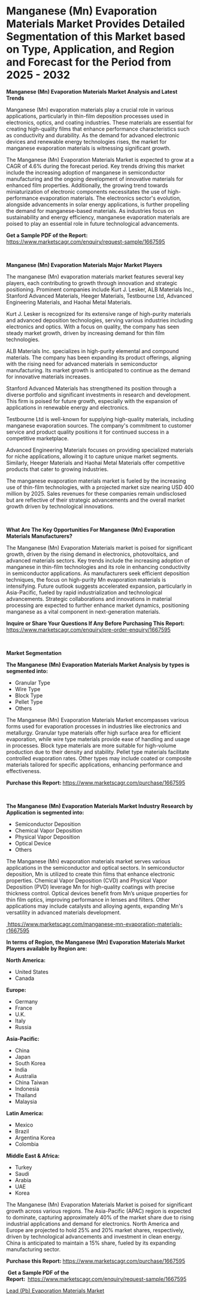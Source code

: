 <p><h1>Manganese (Mn) Evaporation Materials Market Provides Detailed Segmentation of this Market based on Type, Application, and Region and Forecast for the Period from 2025 - 2032</h1></p><p><strong>Manganese (Mn) Evaporation Materials Market Analysis and Latest Trends</strong></p>
<p><p>Manganese (Mn) evaporation materials play a crucial role in various applications, particularly in thin-film deposition processes used in electronics, optics, and coating industries. These materials are essential for creating high-quality films that enhance performance characteristics such as conductivity and durability. As the demand for advanced electronic devices and renewable energy technologies rises, the market for manganese evaporation materials is witnessing significant growth. </p><p>The Manganese (Mn) Evaporation Materials Market is expected to grow at a CAGR of 4.6% during the forecast period. Key trends driving this market include the increasing adoption of manganese in semiconductor manufacturing and the ongoing development of innovative materials for enhanced film properties. Additionally, the growing trend towards miniaturization of electronic components necessitates the use of high-performance evaporation materials. The electronics sector's evolution, alongside advancements in solar energy applications, is further propelling the demand for manganese-based materials. As industries focus on sustainability and energy efficiency, manganese evaporation materials are poised to play an essential role in future technological advancements.</p></p>
<p><strong>Get a Sample PDF of the Report:&nbsp;</strong> <a href="https://www.marketscagr.com/enquiry/request-sample/1667595?utm_campaign=2003&utm_medium=2&utm_source=Github&utm_content=ia&utm_term=02022025&utm_id=manganese-mn-evaporation-materials">https://www.marketscagr.com/enquiry/request-sample/1667595</a></p>
<p>&nbsp;</p>
<p><strong>Manganese (Mn) Evaporation Materials Major Market Players</strong></p>
<p><p>The manganese (Mn) evaporation materials market features several key players, each contributing to growth through innovation and strategic positioning. Prominent companies include Kurt J. Lesker, ALB Materials Inc., Stanford Advanced Materials, Heeger Materials, Testbourne Ltd, Advanced Engineering Materials, and Haohai Metal Materials.</p><p>Kurt J. Lesker is recognized for its extensive range of high-purity materials and advanced deposition technologies, serving various industries including electronics and optics. With a focus on quality, the company has seen steady market growth, driven by increasing demand for thin film technologies.</p><p>ALB Materials Inc. specializes in high-purity elemental and compound materials. The company has been expanding its product offerings, aligning with the rising need for advanced materials in semiconductor manufacturing. Its market growth is anticipated to continue as the demand for innovative materials increases.</p><p>Stanford Advanced Materials has strengthened its position through a diverse portfolio and significant investments in research and development. This firm is poised for future growth, especially with the expansion of applications in renewable energy and electronics.</p><p>Testbourne Ltd is well-known for supplying high-quality materials, including manganese evaporation sources. The company's commitment to customer service and product quality positions it for continued success in a competitive marketplace.</p><p>Advanced Engineering Materials focuses on providing specialized materials for niche applications, allowing it to capture unique market segments. Similarly, Heeger Materials and Haohai Metal Materials offer competitive products that cater to growing industries.</p><p>The manganese evaporation materials market is fueled by the increasing use of thin-film technologies, with a projected market size nearing USD 400 million by 2025. Sales revenues for these companies remain undisclosed but are reflective of their strategic advancements and the overall market growth driven by technological innovations.</p></p>
<p>&nbsp;</p>
<p><strong>What Are The Key Opportunities For Manganese (Mn) Evaporation Materials Manufacturers?</strong></p>
<p><p>The Manganese (Mn) Evaporation Materials market is poised for significant growth, driven by the rising demand in electronics, photovoltaics, and advanced materials sectors. Key trends include the increasing adoption of manganese in thin-film technologies and its role in enhancing conductivity in semiconductor applications. As manufacturers seek efficient deposition techniques, the focus on high-purity Mn evaporation materials is intensifying. Future outlook suggests accelerated expansion, particularly in Asia-Pacific, fueled by rapid industrialization and technological advancements. Strategic collaborations and innovations in material processing are expected to further enhance market dynamics, positioning manganese as a vital component in next-generation materials.</p></p>
<p><strong>Inquire or Share Your Questions If Any Before Purchasing This Report:</strong> <a href="https://www.marketscagr.com/enquiry/pre-order-enquiry/1667595?utm_campaign=2003&utm_medium=2&utm_source=Github&utm_content=ia&utm_term=02022025&utm_id=manganese-mn-evaporation-materials">https://www.marketscagr.com/enquiry/pre-order-enquiry/1667595</a></p>
<p>&nbsp;</p>
<p><strong>Market Segmentation</strong></p>
<p><strong>The Manganese (Mn) Evaporation Materials Market Analysis by types is segmented into:</strong></p>
<p><ul><li>Granular Type</li><li>Wire Type</li><li>Block Type</li><li>Pellet Type</li><li>Others</li></ul></p>
<p><p>The Manganese (Mn) Evaporation Materials Market encompasses various forms used for evaporation processes in industries like electronics and metallurgy. Granular type materials offer high surface area for efficient evaporation, while wire type materials provide ease of handling and usage in processes. Block type materials are more suitable for high-volume production due to their density and stability. Pellet type materials facilitate controlled evaporation rates. Other types may include coated or composite materials tailored for specific applications, enhancing performance and effectiveness.</p></p>
<p><strong>Purchase this Report:&nbsp;</strong><a href="https://www.marketscagr.com/purchase/1667595?utm_campaign=2003&utm_medium=2&utm_source=Github&utm_content=ia&utm_term=02022025&utm_id=manganese-mn-evaporation-materials">https://www.marketscagr.com/purchase/1667595</a></p>
<p>&nbsp;</p>
<p><strong>The Manganese (Mn) Evaporation Materials Market Industry Research by Application is segmented into:</strong></p>
<p><ul><li>Semiconductor Deposition</li><li>Chemical Vapor Deposition</li><li>Physical Vapor Deposition</li><li>Optical Device</li><li>Others</li></ul></p>
<p><p>The Manganese (Mn) evaporation materials market serves various applications in the semiconductor and optical sectors. In semiconductor deposition, Mn is utilized to create thin films that enhance electronic properties. Chemical Vapor Deposition (CVD) and Physical Vapor Deposition (PVD) leverage Mn for high-quality coatings with precise thickness control. Optical devices benefit from Mn’s unique properties for thin film optics, improving performance in lenses and filters. Other applications may include catalysts and alloying agents, expanding Mn's versatility in advanced materials development.</p></p>
<p><a href="https://www.marketscagr.com/manganese-mn-evaporation-materials-r1667595?utm_campaign=2003&utm_medium=2&utm_source=Github&utm_content=ia&utm_term=02022025&utm_id=manganese-mn-evaporation-materials">&nbsp;https://www.marketscagr.com/manganese-mn-evaporation-materials-r1667595</a></p>
<p><strong>In terms of Region, the Manganese (Mn) Evaporation Materials Market Players available by Region are:</strong></p>
<p>
    <p> <strong> North America: </strong>
        <ul>
            <li>United States</li>
            <li>Canada</li>
        </ul>
        </p> 
    <p> <strong> Europe: </strong>
        <ul>
            <li>Germany</li>
            <li>France</li>
            <li>U.K.</li>
            <li>Italy</li>
            <li>Russia</li>
        </ul>
        </p> 
    <p> <strong> Asia-Pacific: </strong>
        <ul>
            <li>China</li>
            <li>Japan</li>
            <li>South Korea</li>
            <li>India</li>
            <li>Australia</li>
            <li>China Taiwan</li>
            <li>Indonesia</li>
            <li>Thailand</li>
            <li>Malaysia</li>
        </ul>
        </p> 
    <p> <strong> Latin America: </strong>
        <ul>
            <li>Mexico</li>
            <li>Brazil</li>
            <li>Argentina Korea</li>
            <li>Colombia</li>
        </ul>
        </p> 
    <p> <strong> Middle East & Africa: </strong>
        <ul>
            <li>Turkey</li>
            <li>Saudi</li>
            <li>Arabia</li>
            <li>UAE</li>
            <li>Korea</li>
        </ul>
    </p>
    </p>
<p><p>The Manganese (Mn) Evaporation Materials Market is poised for significant growth across various regions. The Asia-Pacific (APAC) region is expected to dominate, capturing approximately 40% of the market share due to rising industrial applications and demand for electronics. North America and Europe are projected to hold 25% and 20% market shares, respectively, driven by technological advancements and investment in clean energy. China is anticipated to maintain a 15% share, fueled by its expanding manufacturing sector.</p></p>
<p><strong>Purchase this Report: </strong><a href="https://www.marketscagr.com/purchase/1667595?utm_campaign=2003&utm_medium=2&utm_source=Github&utm_content=ia&utm_term=02022025&utm_id=manganese-mn-evaporation-materials">https://www.marketscagr.com/purchase/1667595</a></p>
<p>&nbsp;<strong>Get a Sample PDF of the Report:&nbsp;&nbsp;</strong><a href="https://www.marketscagr.com/enquiry/request-sample/1667595?utm_campaign=2003&utm_medium=2&utm_source=Github&utm_content=ia&utm_term=02022025&utm_id=manganese-mn-evaporation-materials">https://www.marketscagr.com/enquiry/request-sample/1667595</a></p>
<p><strong></strong></p>
<p><p><a href="https://github.com/mauripalmi/Market-Research-Report-List-6/blob/main/lead-pb-evaporation-materials-market.md?utm_campaign=2003&utm_medium=2&utm_source=Github&utm_content=ia&utm_term=02022025&utm_id=manganese-mn-evaporation-materials">Lead (Pb) Evaporation Materials Market</a></p></p>